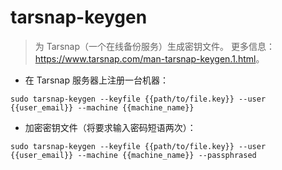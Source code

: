 # tarsnap-keygen

> 为 Tarsnap（一个在线备份服务）生成密钥文件。
> 更多信息：<https://www.tarsnap.com/man-tarsnap-keygen.1.html>。

- 在 Tarsnap 服务器上注册一台机器：

`sudo tarsnap-keygen --keyfile {{path/to/file.key}} --user {{user_email}} --machine {{machine_name}}`

- 加密密钥文件（将要求输入密码短语两次）：

`sudo tarsnap-keygen --keyfile {{path/to/file.key}} --user {{user_email}} --machine {{machine_name}} --passphrased`